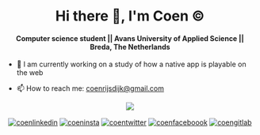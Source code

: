 <p align="center">
  <h1 align="center">Hi there 👋, I'm Coen ©️</h1>
  <h4 align="center">Computer science student || Avans University of Applied Science || Breda, The Netherlands</h4>
</p>

- 🔭 I am currently working on a study of how a native app is playable on the web

- 📫 How to reach me: [coenrijsdijk@gmail.com](mailto:coenrijsdijk@gmail.com)

<p align="center"> 
  <img align="center" src="https://media4.giphy.com/media/Z9mnGHAh5i6hy9yRag/giphy.gif"/>
</p> 

<p align="center">
  <a href="https://www.linkedin.com/in/coen-rijsdijk-551520128/" target="_blank"><img align="center" src="https://img.shields.io/badge/linkedin-%230077B5.svg?&style=for-the-badge&logo=linkedin&logoColor=white" alt="coenlinkedin"/></a>
  <a href="https://www.instagram.com/coenrijsdijk/" target="_blank"><img align="center" src="https://img.shields.io/badge/instagram-%23E4405F.svg?&style=for-the-badge&logo=instagram&logoColor=white" alt="coeninsta"/></a>
  <a href="https://twitter.com/RijsdijkCoen" target="_blank"><img align="center" src="https://img.shields.io/badge/twitter-%231DA1F2.svg?&style=for-the-badge&logo=twitter&logoColor=white" alt="coentwitter"/></a>
  <a href="https://www.facebook.com/rijsdijk.coen/" target="_blank"><img align="center" src="https://img.shields.io/badge/facebook-%231877F2.svg?&style=for-the-badge&logo=facebook&logoColor=white" alt="coenfaceboook"/></a>
  <a href="https://gitlab.com/CoenRijsdijk" target="_blank"><img align="center" src="https://img.shields.io/badge/gitlab-%23404d59.svg?&style=for-the-badge&logo=gitlab&logoColor=white" alt="coengitlab"/></a>
</p>

